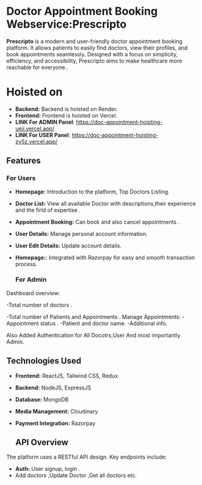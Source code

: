 # Doctor Appointment Booking Webservice:Prescripto

**Prescripto**  is a modern and user-friendly doctor appointment booking platform.
It allows patients to easily find doctors, view their profiles, and book appointments seamlessly.
Designed with a focus on simplicity, efficiency, and accessibility, Prescripto aims to make healthcare more reachable for everyone..

# Hoisted on

- **Backend:** Backend is hoisted on Render.
- **Frontend:** Frontend is hoisted on Vercel.
- **LINK For ADMIN Panel**: https://doc-appointment-hoisting-ueii.vercel.app/
-   **LINK For USER Panel**: https://doc-appointment-hoisting-zy5z.vercel.app/

   ## Features

### For Users
- **Homepage:** Introduction to the platform, Top Doctors Listing.
- **Doctor List:** View all available Doctor with descriptions,their experience and the firld of expertise .
- **Appointment Booking:** Can book and also cancel appointments .
- **User Details:** Manage personal account information.
- **User Edit Details:** Update account details.
- **Homepage:**: Integrated with Razorpay for easy and smooth transaction process.

  ### For Admin
Dashboard overview:

-Total number of doctors .

-Total number of Patients and Appointments .
 Manage Appointments:
 -Appointment status .
 -Patient and doctor name.
 -Additional info.

 Also Added Authentication for All Docotrs,User And most importantly Admin.

 ## Technologies Used

- **Frontend:** ReactJS, Tailwind CSS, Redux
- **Backend:** NodeJS, ExpressJS
- **Database:** MongoDB
- **Media Management:** Cloudinary
- **Payment Integration:** Razorpay

  ## API Overview

The platform uses a RESTful API design. Key endpoints include:

- **Auth:** User signup, login .
- Add doctors ,Update Doctor ,Get all doctors etc.
  

 
  
  
